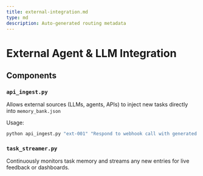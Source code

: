 ```yaml
---
title: external-integration.md
type: md
description: Auto-generated routing metadata
---
```


# External Agent & LLM Integration

## Components

### `api_ingest.py`
Allows external sources (LLMs, agents, APIs) to inject new tasks directly into `memory_bank.json`

Usage:
```bash
python api_ingest.py "ext-001" "Respond to webhook call with generated plan"
```

### `task_streamer.py`
Continuously monitors task memory and streams any new entries for live feedback or dashboards.

